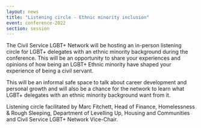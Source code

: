 ```yaml
---
layout: news
title: "Listening circle - Ethnic minority inclusion"
event: conference-2022
section: session
---
```

The Civil Service LGBT+ Network will be hosting an in-person listening circle for LGBT+ delegates with an ethnic minority background during the conference. This will be an opportunity to share your experiences and opinions of how being an LGBT+ Ethnic minority have shaped your experience of being a civil servant. 

This will be an informal safe space to talk about career development and personal growth and will also be a chance for the network to learn what LGBT+ delegates with an ethnic minority background want from it. 

Listening circle facilitated by Marc Fitchett, Head of Finance, Homelessness & Rough Sleeping, Department of Levelling Up, Housing and Communities and Civil Service LGBT+ Network Vice-Chair.
